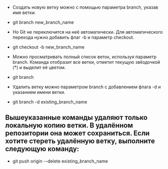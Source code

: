 * Создать новую ветку можно с помощью параметра branch, указав имя ветки.

* git branch new_branch_name

* Но Git не переключится на неё автоматически. Для автоматического перехода нужно добавить флаг -b и параметр checkout.

* git checkout -b new_branch_name

* Можно просматривать полный список веток, используя параметр branch. Команда отобразит все ветки, отметит текущую звёздочкой (*) и выделит её цветом.

* git branch

* Удалить ветку можно параметром branch с добавлением флага -d и указанием имени ветки.

* git branch -d existing_branch_name

## Вышеуказанные команды удаляют только локальную копию ветки. В удалённом репозитории она может сохраниться. Если хотите стереть удалённую ветку, выполните следующую команду:

* git push origin --delete existing_branch_name
